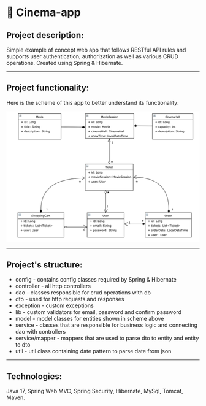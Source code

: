 # 🎥 Cinema-app
## Project description:
Simple example of concept web app that follows RESTful API rules and supports user authentication, authorization as well as various CRUD operations. Created using Spring & Hibernate.
___
## Project functionality:
Here is the scheme of this app to better understand its functionality:

[![Cinema_scheme](src/main/resources/Cinema_scheme.png)](src/main/resources/Cinema_scheme.png)
___
## Project's structure:

* config - contains config classes required by Spring & Hibernate
* controller - all http controllers
* dao - classes responsible for crud operations with db
* dto - used for http requests and responses
* exception - custom exceptions
* lib - custom validators for email, password and confirm password
* model - model classes for entities shown in scheme above
* service - classes that are responsible for business logic and connecting dao with controllers
* service/mapper - mappers that are used to parse dto to entity and entity to dto
* util - util class containing date pattern to parse date from json
___
## Technologies:

Java 17, Spring Web MVC, Spring Security, Hibernate, MySql, Tomcat, Maven.
